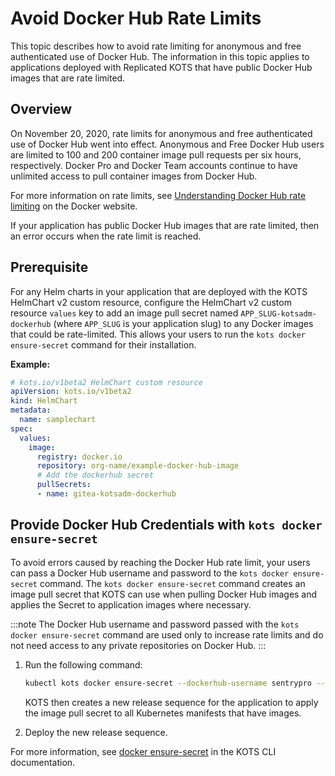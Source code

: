 # Avoid Docker Hub Rate Limits

This topic describes how to avoid rate limiting for anonymous and free authenticated use of Docker Hub. The information in this topic applies to applications deployed with Replicated KOTS that have public Docker Hub images that are rate limited.

## Overview

On November 20, 2020, rate limits for anonymous and free authenticated use of Docker Hub went into effect.
Anonymous and Free Docker Hub users are limited to 100 and 200 container image pull requests per six hours, respectively.
Docker Pro and Docker Team accounts continue to have unlimited access to pull container images from Docker Hub.

For more information on rate limits, see [Understanding Docker Hub rate limiting](https://www.docker.com/increase-rate-limits) on the Docker website.

If your application has public Docker Hub images that are rate limited, then an error occurs when the rate limit is reached.

## Prerequisite

For any Helm charts in your application that are deployed with the KOTS HelmChart v2 custom resource, configure the HelmChart v2 custom resource `values` key to add an image pull secret named `APP_SLUG-kotsadm-dockerhub` (where `APP_SLUG` is your application slug) to any Docker images that could be rate-limited. This allows your users to run the `kots docker ensure-secret` command for their installation. 

**Example:**

```yaml
# kots.io/v1beta2 HelmChart custom resource
apiVersion: kots.io/v1beta2
kind: HelmChart
metadata:
  name: samplechart
spec:
  values:
    image:
      registry: docker.io
      repository: org-name/example-docker-hub-image
      # Add the dockerhub secret
      pullSecrets:
      - name: gitea-kotsadm-dockerhub
```   

## Provide Docker Hub Credentials with `kots docker ensure-secret`

To avoid errors caused by reaching the Docker Hub rate limit, your users can pass a Docker Hub username and password to the `kots docker ensure-secret` command. The `kots docker ensure-secret` command creates an image pull secret that KOTS can use when pulling Docker Hub images and applies the Secret to application images where necessary.

:::note
The Docker Hub username and password passed with the `kots docker ensure-secret` command are used only to increase rate limits and do not need access to any private repositories on Docker Hub.
:::

1. Run the following command:

     ```bash
     kubectl kots docker ensure-secret --dockerhub-username sentrypro --dockerhub-password password --namespace sentry-pro
     ```
     KOTS then creates a new release sequence for the application to apply the image pull secret to all Kubernetes manifests that have images. 

1. Deploy the new release sequence.

For more information, see [docker ensure-secret](/reference/kots-cli-docker-ensure-secret) in the KOTS CLI documentation.
